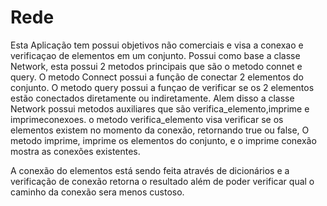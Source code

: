 # Rede

Esta Aplicação tem possui objetivos não comerciais e visa a conexao e verificaçao de elementos em um conjunto. 
Possui como base a classe Network, esta possui 2 metodos principais que são o metodo connet e query.
O metodo Connect possui a função de conectar 2 elementos do conjunto.
O metodo query possui a funçao de verificar se os 2 elementos estão conectados diretamente ou indiretamente.
Alem disso a classe Network possui metodos auxiliares que são verifica_elemento,imprime e imprimeconexoes.
o metodo verifica_elemento visa verificar se os elementos existem no momento da conexão, retornando true ou false,
O metodo imprime, imprime os elementos do conjunto, e o imprime conexão mostra as conexões existentes.

A conexão do elementos está sendo feita através de dicionários e a verificação de conexão retorna o resultado além de poder 
verificar qual o caminho da conexão sera menos custoso.
